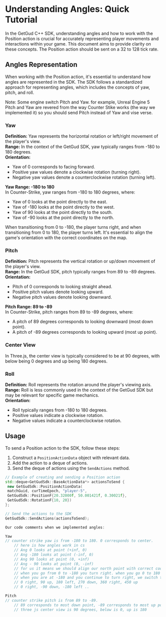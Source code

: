 # Understanding Angles: Quick Tutorial

In the GetGud C++ SDK, understanding angles and how to work with the Position action is crucial for accurately representing player movements and interactions within your game. This document aims to provide clarity on these concepts.
The Position action should be sent on a 32 to 128 tick rate.

## Angles Representation

When working with the Position action, it's essential to understand how angles are represented in the SDK. The SDK follows a standardized approach for representing angles, which includes the concepts of yaw, pitch, and roll.

Note: Some engine switch Pitch and Yaw. for example, Unreal Engine 5 Pitch and Yaw are revered from the way Counter Stike works (the way we implemented it) so you should send Pitch instead of Yaw and vise verse. 

### Yaw

**Definition:** Yaw represents the horizontal rotation or left/right movement of the player's view.  
**Range:** In the context of the GetGud SDK, yaw typically ranges from -180 to 180 degrees.  
**Orientation:**
- Yaw of 0 corresponds to facing forward.
- Positive yaw values denote a clockwise rotation (turning right).
- Negative yaw values denote a counterclockwise rotation (turning left).

**Yaw Range: -180 to 180**  
In Counter-Strike, yaw ranges from -180 to 180 degrees, where:
- Yaw of 0 looks at the point directly to the east.
- Yaw of -180 looks at the point directly to the west.
- Yaw of 90 looks at the point directly to the south.
- Yaw of -90 looks at the point directly to the north.

When transitioning from 0 to -180, the player turns right, and when transitioning from 0 to 180, the player turns left. It's essential to align the game's orientation with the correct coordinates on the map.

### Pitch

**Definition:** Pitch represents the vertical rotation or up/down movement of the player's view.  
**Range:** In the GetGud SDK, pitch typically ranges from 89 to -89 degrees.  
**Orientation:**
- Pitch of 0 corresponds to looking straight ahead.
- Positive pitch values denote looking upward.
- Negative pitch values denote looking downward.

**Pitch Range: 89 to -89**  
In Counter-Strike, pitch ranges from 89 to -89 degrees, where:
- A pitch of 89 degrees corresponds to looking downward (most down point).
- A pitch of -89 degrees corresponds to looking upward (most up point).

### Center View

In Three.js, the center view is typically considered to be at 90 degrees, with below being 0 degrees and up being 180 degrees.

### Roll

**Definition:** Roll represents the rotation around the player's viewing axis.  
**Range:** Roll is less commonly used in the context of the GetGud SDK but may be relevant for specific game mechanics.  
**Orientation:**
- Roll typically ranges from -180 to 180 degrees.
- Positive values indicate a clockwise rotation.
- Negative values indicate a counterclockwise rotation.

## Usage

To send a Position action to the SDK, follow these steps:
1. Construct a `PositionActionData` object with relevant data.
2. Add the action to a deque of actions.
3. Send the deque of actions using the `SendActions` method.

```cpp
// Example of creating and sending a Position action
std::deque<GetGudSdk::BaseActionData*> actionsToSend {
 new GetGudSdk::PositionActionData(
 matchGuid, curTimeEpoch, "player-5",
 GetGudSdk::PositionF{20.32000f, 50.001421f, 0.30021f},
 GetGudSdk::RotationF{10, 20})
};

// Send the actions to the SDK
GetGudSdk::SendActions(actionsToSend);

Our code comments when we implemented angles:

Yaw
// counter strike yaw is from -180 to 180. 0 corresponds to center.
    // here is how angles work in cs
    // Ang 0 looks at point (+inf, 0)
    // Ang -180 looks at point (-inf, 0)
    // Ang 90 looks at point (0, +inf)
    // Ang - 90 looks at point (0, -inf)
    // for us it means we should align our north point with correct coordinate on map
    // when you go from 0 to -180 you turn right. when you go 0 to 180 you turn left.
    // when you are at -180 and you continue to turn right, we switch to -180 and it starts to decrease.
    // 0 right, 90 up, 180 left, 270 down, 360 right, 450 up
    // 0 right, -90 down, -180 left ..

Pitch
// counter strike pitch is from 89 to -89.
    // 89 corresponds to most down point, -89 corresponds to most up point
    // three js center view is 90 degrees, below is 0, up is 180
